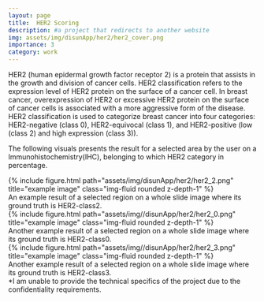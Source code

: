 ```yaml
---
layout: page
title:  HER2 Scoring
description: #a project that redirects to another website
img: assets/img/disunApp/her2/her2_cover.png
importance: 3
category: work
---
```


HER2 (human epidermal growth factor receptor 2) is a protein that assists in the growth and division of cancer cells. HER2 classification refers to the expression level of HER2 protein on the surface of a cancer cell. In breast cancer, overexpression of HER2 or excessive HER2 protein on the surface of cancer cells is associated with a more aggressive form of the disease. HER2 classification is used to categorize breast cancer into four categories: HER2-negative (class 0), HER2-equivocal (class 1), and HER2-positive (low (class 2) and high expression (class 3)).

The following visuals presents the result for a selected area by the user on a Immunohistochemistry(IHC), belonging to which HER2 category in percentage.

<div class="caption">
</div>
<div class="row">
    <div class="col-sm mt-3 mt-md-0">
        {% include figure.html path="assets/img/disunApp/her2/her2_2.png" title="example image" class="img-fluid rounded z-depth-1" %}
    </div>
</div>
<div class="caption">
    An example result of a selected region on a whole slide image where its ground truth is HER2-class2. 
</div>

<div class="caption">
</div>
<div class="row">
    <div class="col-sm mt-3 mt-md-0">
        {% include figure.html path="assets/img//disunApp/her2/her2_0.png" title="example image" class="img-fluid rounded z-depth-1" %}
    </div>
</div>
<div class="caption">
    Another example result of a selected region on a whole slide image where its ground truth is HER2-class0. 
</div>

<div class="caption">
</div>
<div class="row">
    <div class="col-sm mt-3 mt-md-0">
        {% include figure.html path="assets/img//disunApp/her2/her2_3.png" title="example image" class="img-fluid rounded z-depth-1" %}
    </div>
</div>
<div class="caption">
    Another example result of a selected region on a whole slide image where its ground truth is HER2-class3. 
</div>

<div class="caption">
    *I am unable to provide the technical specifics of the project due to the confidentiality requirements.
</div>



